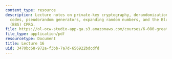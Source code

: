 ```yaml
---
content_type: resource
description: Lecture notes on private-key cryptography, derandomization, cryptographic
  codes, pseudorandom generators, expanding random numbers, and the Blum-Blum-Shub
  (BBS) CPRG.
file: https://ol-ocw-studio-app-qa.s3.amazonaws.com/courses/6-080-great-ideas-in-theoretical-computer-science-spring-2008/3470bc68972af3bb7a7d656922bdcdfd_lec16.pdf
file_type: application/pdf
resourcetype: Document
title: Lecture 16
uid: 3470bc68-972a-f3bb-7a7d-656922bdcdfd
---
```

